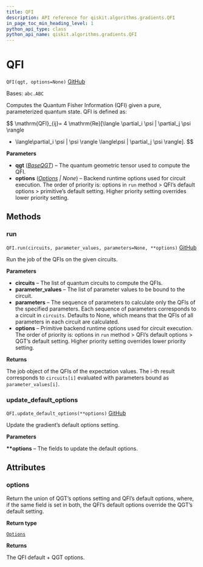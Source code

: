```yaml
---
title: QFI
description: API reference for qiskit.algorithms.gradients.QFI
in_page_toc_min_heading_level: 1
python_api_type: class
python_api_name: qiskit.algorithms.gradients.QFI
---
```


# QFI

<span id="qiskit.algorithms.gradients.QFI" />

`QFI(qgt, options=None)` [GitHub](https://github.com/qiskit/qiskit/tree/stable/0.23/qiskit/algorithms/gradients/qfi.py "view source code")

Bases: `abc.ABC`

Computes the Quantum Fisher Information (QFI) given a pure, parameterized quantum state. QFI is defined as:

$$
\mathrm{QFI}_{ij}= 4 \mathrm{Re}[\langle \partial_i \psi | \partial_j \psi \rangle
- \langle\partial_i \psi | \psi \rangle \langle\psi | \partial_j \psi \rangle].
$$

**Parameters**

*   **qgt** ([*BaseQGT*](qiskit.algorithms.gradients.BaseQGT "qiskit.algorithms.gradients.BaseQGT")) – The quantum geometric tensor used to compute the QFI.
*   **options** ([*Options*](qiskit.providers.Options "qiskit.providers.Options") *| None*) – Backend runtime options used for circuit execution. The order of priority is: options in `run` method > QFI’s default options > primitive’s default setting. Higher priority setting overrides lower priority setting.

## Methods

### run

<span id="qiskit.algorithms.gradients.QFI.run" />

`QFI.run(circuits, parameter_values, parameters=None, **options)` [GitHub](https://github.com/qiskit/qiskit/tree/stable/0.23/qiskit/algorithms/gradients/qfi.py "view source code")

Run the job of the QFIs on the given circuits.

**Parameters**

*   **circuits** – The list of quantum circuits to compute the QFIs.
*   **parameter\_values** – The list of parameter values to be bound to the circuit.
*   **parameters** – The sequence of parameters to calculate only the QFIs of the specified parameters. Each sequence of parameters corresponds to a circuit in `circuits`. Defaults to None, which means that the QFIs of all parameters in each circuit are calculated.
*   **options** – Primitive backend runtime options used for circuit execution. The order of priority is: options in `run` method > QFI’s default options > QGT’s default setting. Higher priority setting overrides lower priority setting.

**Returns**

The job object of the QFIs of the expectation values. The i-th result corresponds to `circuits[i]` evaluated with parameters bound as `parameter_values[i]`.

### update\_default\_options

<span id="qiskit.algorithms.gradients.QFI.update_default_options" />

`QFI.update_default_options(**options)` [GitHub](https://github.com/qiskit/qiskit/tree/stable/0.23/qiskit/algorithms/gradients/qfi.py "view source code")

Update the gradient’s default options setting.

**Parameters**

**\*\*options** – The fields to update the default options.

## Attributes

<span id="qiskit.algorithms.gradients.QFI.options" />

### options

Return the union of QGT’s options setting and QFI’s default options, where, if the same field is set in both, the QFI’s default options override the QGT’s default setting.

**Return type**

[`Options`](qiskit.providers.Options "qiskit.providers.options.Options")

**Returns**

The QFI default + QGT options.

